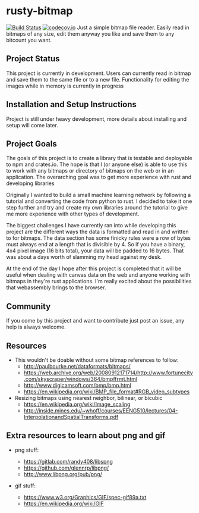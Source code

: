 # rusty-bitmap
[![Build Status](https://travis-ci.org/AlecDivito/rusty-bitmap.svg?branch=master)](https://travis-ci.org/AlecDivito/rusty-bitmap)
[![codecov.io](https://codecov.io/github/AlecDivto/rusty-bitmap/coverage.svg?branch=master)](https://codecov.io/github/AlecDivito/rusty-bitmap?branch=master)
Just a simple bitmap file reader. Easily read in bitmaps of any size, edit them anyway you like and save them to any bitcount you want.

## Project Status
This project is currently in development. Users can currently read in bitmap and save them to the same file or to a new file. Functionality for editing the images while in memory is currently in progress

## Installation and Setup Instructions
Project is still under heavy development, more details about installing and setup will come later.

## Project Goals
The goals of this project is to create a library that is testable and deployable to npm and crates.io. The hope is that I (or anyone else) is able to use this to work with any bitmaps or directory of bitmaps on the web or in an application. The overarching goal was to get more experience with rust and developing libraries

Originally I wanted to build a small machine learning network by following a tutorial and converting the code from python to rust. I decided to take it one step further and try and create my own libraries around the tutorial to give me more experience with other types of development.

The biggest challenges I have currently ran into while developing this project are the different ways the data is formatted and read in and written to for bitmaps. The data section has some finicky rules were a row of bytes must always end at a length that is divisible by 4. So if you have a binary, 4x4 pixel image (16 bits total), your data will be padded to 16 bytes. That was about a days worth of slamming my head against my desk.

At the end of the day I hope after this project is completed that it will be useful when dealing with canvas data on the web and anyone working with bitmaps in they're rust applications. I'm really excited about the possibilities that webassembly brings to the browser. 

## Community
If you come by this project and want to contribute just post an issue, any help is always welcome.

## Resources
- This wouldn't be doable without some bitmap references to follow:
  - http://paulbourke.net/dataformats/bitmaps/
  - https://web.archive.org/web/20080912171714/http://www.fortunecity.com/skyscraper/windows/364/bmpffrmt.html
  - http://www.digicamsoft.com/bmp/bmp.html
  - https://en.wikipedia.org/wiki/BMP_file_format#RGB_video_subtypes
- Resizing bitmaps using nearest neighbor, bilinear, or bicubic
   - https://en.wikipedia.org/wiki/Image_scaling
   - http://inside.mines.edu/~whoff/courses/EENG510/lectures/04-InterpolationandSpatialTransforms.pdf

## Extra resources to learn about png and gif
- png stuff:
   - https://gitlab.com/randy408/libspng
   - https://github.com/glennrp/libpng/
   - http://www.libpng.org/pub/png/

- gif stuff:
   - https://www.w3.org/Graphics/GIF/spec-gif89a.txt
   - https://en.wikipedia.org/wiki/GIF
